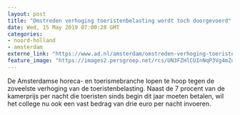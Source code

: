 ```yaml
---
layout: post
title: "Omstreden verhoging toeristenbelasting wordt toch doorgevoerd"
date: Wed, 15 May 2019 07:00:28 GMT
categories: 
- noord-holland 
- amsterdam 
externe_link: "https://www.ad.nl/amsterdam/omstreden-verhoging-toeristenbelasting-wordt-toch-doorgevoerd~a773c371/"
feature_image: "https://images2.persgroep.net/rcs/UN3FZHlCUInNqP3Vg4mZohTjVIA/diocontent/146669690/_fitwidth/400/?appId=21791a8992982cd8da851550a453bd7f&quality=0.7"
---
```


De Amsterdamse horeca- en toerismebranche lopen te hoop tegen de zoveelste verhoging van de toeristenbelasting. Naast de 7 procent van de kamerprijs per nacht die toeristen sinds begin dit jaar moeten betalen, wil het college nu ook een vast bedrag van drie euro per nacht invoeren.
